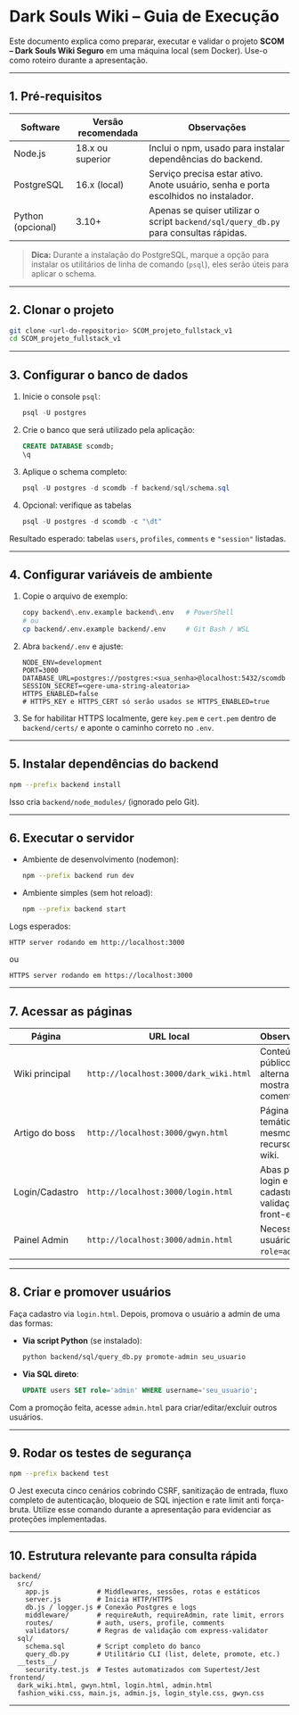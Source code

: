 # Dark Souls Wiki – Guia de Execução

Este documento explica como preparar, executar e validar o projeto **SCOM – Dark Souls Wiki Seguro** em uma máquina local (sem Docker). Use-o como roteiro durante a apresentação.

---

## 1. Pré-requisitos

| Software | Versão recomendada | Observações |
|----------|--------------------|-------------|
| Node.js  | 18.x ou superior   | Inclui o npm, usado para instalar dependências do backend. |
| PostgreSQL | 16.x (local)     | Serviço precisa estar ativo. Anote usuário, senha e porta escolhidos no instalador. |
| Python (opcional) | 3.10+     | Apenas se quiser utilizar o script `backend/sql/query_db.py` para consultas rápidas. |

> **Dica:** Durante a instalação do PostgreSQL, marque a opção para instalar os utilitários de linha de comando (`psql`), eles serão úteis para aplicar o schema.

---

## 2. Clonar o projeto

```bash
git clone <url-do-repositorio> SCOM_projeto_fullstack_v1
cd SCOM_projeto_fullstack_v1
```

---

## 3. Configurar o banco de dados

1. Inicie o console `psql`:
   ```powershell
   psql -U postgres
   ```
2. Crie o banco que será utilizado pela aplicação:
   ```sql
   CREATE DATABASE scomdb;
   \q
   ```
3. Aplique o schema completo:
   ```powershell
   psql -U postgres -d scomdb -f backend/sql/schema.sql
   ```
4. Opcional: verifique as tabelas
   ```powershell
   psql -U postgres -d scomdb -c "\dt"
   ```

Resultado esperado: tabelas `users`, `profiles`, `comments` e `"session"` listadas.

---

## 4. Configurar variáveis de ambiente

1. Copie o arquivo de exemplo:
   ```bash
   copy backend\.env.example backend\.env   # PowerShell
   # ou
   cp backend/.env.example backend/.env     # Git Bash / WSL
   ```
2. Abra `backend/.env` e ajuste:
   ```env
   NODE_ENV=development
   PORT=3000
   DATABASE_URL=postgres://postgres:<sua_senha>@localhost:5432/scomdb
   SESSION_SECRET=<gere-uma-string-aleatoria>
   HTTPS_ENABLED=false
   # HTTPS_KEY e HTTPS_CERT só serão usados se HTTPS_ENABLED=true
   ```
3. Se for habilitar HTTPS localmente, gere `key.pem` e `cert.pem` dentro de `backend/certs/` e aponte o caminho correto no `.env`.

---

## 5. Instalar dependências do backend

```bash
npm --prefix backend install
```

Isso cria `backend/node_modules/` (ignorado pelo Git).

---

## 6. Executar o servidor

- Ambiente de desenvolvimento (nodemon):
  ```bash
  npm --prefix backend run dev
  ```
- Ambiente simples (sem hot reload):
  ```bash
  npm --prefix backend start
  ```

Logs esperados:
```
HTTP server rodando em http://localhost:3000
```
ou
```
HTTPS server rodando em https://localhost:3000
```

---

## 7. Acessar as páginas

| Página | URL local | Observações |
|--------|-----------|-------------|
| Wiki principal | `http://localhost:3000/dark_wiki.html` | Conteúdo público, alterna tema, mostra comentários. |
| Artigo do boss | `http://localhost:3000/gwyn.html` | Página temática com mesmos recursos da wiki. |
| Login/Cadastro | `http://localhost:3000/login.html` | Abas para login e cadastro, validações front-end. |
| Painel Admin | `http://localhost:3000/admin.html` | Necessita usuário com `role=admin`. |

---

## 8. Criar e promover usuários

Faça cadastro via `login.html`. Depois, promova o usuário a admin de uma das formas:

- **Via script Python** (se instalado):
  ```bash
  python backend/sql/query_db.py promote-admin seu_usuario
  ```
- **Via SQL direto**:
  ```sql
  UPDATE users SET role='admin' WHERE username='seu_usuario';
  ```

Com a promoção feita, acesse `admin.html` para criar/editar/excluir outros usuários.

---

## 9. Rodar os testes de segurança

```bash
npm --prefix backend test
```

O Jest executa cinco cenários cobrindo CSRF, sanitização de entrada, fluxo completo de autenticação, bloqueio de SQL injection e rate limit anti força-bruta. Utilize esse comando durante a apresentação para evidenciar as proteções implementadas.

---

## 10. Estrutura relevante para consulta rápida

```
backend/
  src/
    app.js            # Middlewares, sessões, rotas e estáticos
    server.js         # Inicia HTTP/HTTPS
    db.js / logger.js # Conexão Postgres e logs
    middleware/       # requireAuth, requireAdmin, rate limit, errors
    routes/           # auth, users, profile, comments
    validators/       # Regras de validação com express-validator
  sql/
    schema.sql        # Script completo do banco
    query_db.py       # Utilitário CLI (list, delete, promote, etc.)
  __tests__/
    security.test.js  # Testes automatizados com Supertest/Jest
frontend/
  dark_wiki.html, gwyn.html, login.html, admin.html
  fashion_wiki.css, main.js, admin.js, login_style.css, gwyn.css
```

---